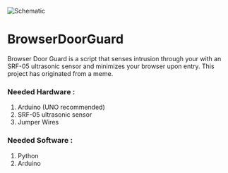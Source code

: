 ![Schematic](https://github.com/GoodErnest64/BrowserDoorGuard/assets/97891253/fc353df7-7d5c-4895-a637-36cf794b48a8)
# BrowserDoorGuard

Browser Door Guard is a script that senses intrusion through your with an SRF-05 ultrasonic sensor and minimizes your browser upon entry. This project has originated from a meme.

### Needed Hardware :
1. Arduino (UNO recommended)
2. SRF-05 ultrasonic sensor
3. Jumper Wires

### Needed Software : 
1. Python
2. Arduino
